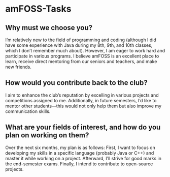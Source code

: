 # amFOSS-Tasks

## Why must we choose you?

I’m relatively new to the field of programming and coding (although I did have some experience with Java during my 8th, 9th, and 10th classes, which I don’t remember much about). However, I am eager to work hard and participate in various programs. I believe amFOSS is an excellent place to learn, receive direct mentoring from our seniors and teachers, and make new friends.

## How would you contribute back to the club?

I aim to enhance the club’s reputation by excelling in various projects and competitions assigned to me. Additionally, in future semesters, I’d like to mentor other students—this would not only help them but also improve my communication skills.


## What are your fields of interest, and how do you plan on working on them?

Over the next six months, my plan is as follows: First, I want to focus on developing my skills in a specific language (probably Java or C++) and master it while working on a project. Afterward, I’ll strive for good marks in the end-semester exams. Finally, I intend to contribute to open-source projects.
